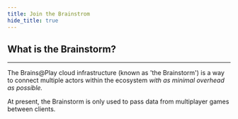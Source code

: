 ```yaml
---
title: Join the Brainstrom
hide_title: true
---
```


## What is the Brainstorm?
---

The Brains@Play cloud infrastructure (known as 'the Brainstorm') is a way to connect multiple actors within the ecosystem *with as minimal overhead as possible.* 

At present, the Brainstorm is only used to pass data from multiplayer games between clients.